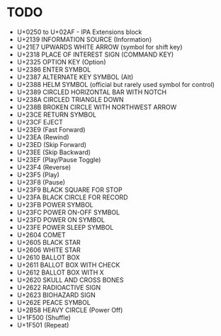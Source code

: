 # TODO

-   U+0250 to U+02AF - IPA Extensions block
-   U+2139 INFORMATION SOURCE (Information)
-   U+21E7 UPWARDS WHITE ARROW (symbol for shift key)
-   U+2318 PLACE OF INTEREST SIGN (COMMAND KEY)
-   U+2325 OPTION KEY (Option)
-   U+2386 ENTER SYMBOL
-   U+2387 ALTERNATE KEY SYMBOL (Alt)
-   U+2388 HELM SYMBOL (official but rarely used symbol for control)
-   U+2389 CIRCLED HORIZONTAL BAR WITH NOTCH
-   U+238A CIRCLED TRIANGLE DOWN
-   U+238B BROKEN CIRCLE WITH NORTHWEST ARROW
-   U+23CE RETURN SYMBOL
-   U+23CF EJECT
-   U+23E9 (Fast Forward)
-   U+23EA (Rewind)
-   U+23ED (Skip Forward)
-   U+23EE (Skip Backward)
-   U+23EF (Play/Pause Toggle)
-   U+23F4 (Reverse)
-   U+23F5 (Play)
-   U+23F8 (Pause)
-   U+23F9 BLACK SQUARE FOR STOP
-   U+23FA BLACK CIRCLE FOR RECORD
-   U+23FB POWER SYMBOL
-   U+23FC POWER ON-OFF SYMBOL
-   U+23FD POWER ON SYMBOL
-   U+23FE POWER SLEEP SYMBOL
-   U+2604 COMET
-   U+2605 BLACK STAR
-   U+2606 WHITE STAR
-   U+2610 BALLOT BOX
-   U+2611 BALLOT BOX WITH CHECK
-   U+2612 BALLOT BOX WITH X
-   U+2620 SKULL AND CROSS BONES
-   U+2622 RADIOACTIVE SIGN
-   U+2623 BIOHAZARD SIGN
-   U+262E PEACE SYMBOL
-   U+2B58 HEAVY CIRCLE (Power Off)
-   U+1F500 (Shuffle)
-   U+1F501 (Repeat)

